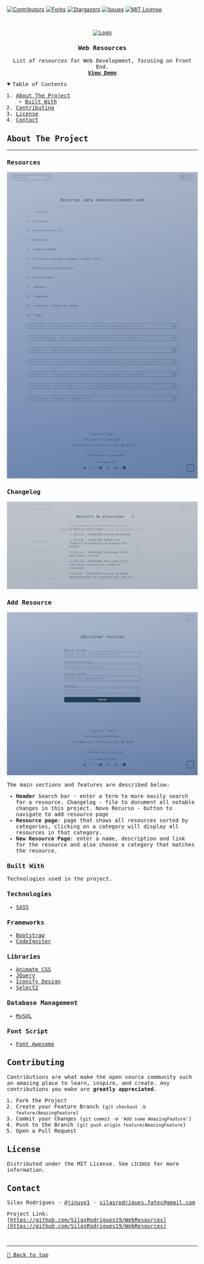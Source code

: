 [![Contributors][contributors-shield]][contributors-url]
[![Forks][forks-shield]][forks-url]
[![Stargazers][stars-shield]][stars-url]
[![Issues][issues-shield]][issues-url]
[![MIT License][license-shield]][license-url]

<!-- PROJECT LOGO -->
<br />
<samp>
<p align="center">
  <a href="http://webresources.epizy.com">
    <img src="./favicon.ico" alt="Logo">
  </a>

  <h3 align="center">Web Resources</h3>

  <p align="center">
    List of resources for Web Development, focusing on Front End.
    <br />
    <a href="http://webresources.epizy.com"><strong>View Demo</strong></a>
    <br />
  </p>
</p>

<!-- TABLE OF CONTENTS -->
<details open="open">
  <summary>Table of Contents</summary>
  <ol>
    <li>
      <a href="#about-the-project">About The Project</a>
      <ul>
        <li><a href="#built-with">Built With</a></li>
      </ul>
    </li>
    <li><a href="#contributing">Contributing</a></li>
    <li><a href="#license">License</a></li>
    <li><a href="#contact">Contact</a></li>
  </ol>
</details>

<!-- ABOUT THE PROJECT -->

## About The Project

<hr>

### Resources

[![Preview][product-screenshot]](http://webresources.epizy.com)

### Changelog

[![Preview][product-screenshot2]](http://webresources.epizy.com)

### Add Resource

[![Preview][product-screenshot3]](http://webresources.epizy.com)

The main sections and features are described below:

- **Header**
  Search bar - enter a term to more easily search for a resource.
  Changelog - file to document all notable changes in this project.
  Novo Recurso - button to navigate to add resource page
- **Resource page**: page that shows all resources sorted by categories, clicking on a category will display all resources in that category.
- **New Resource Page**: enter a name, description and link for the resource and also choose a category that matches the resource.

### Built With

Technologies used in the project.

### Technologies

- [SASS](https://sass-lang.com)

### Frameworks

- [Bootstrap](https://getbootstrap.com)
- [CodeIgniter](https://codeigniter.com)

### Libraries

- [Animate CSS](https://animate.style)
- [JQuery](https://jquery.com)
- [Iconify Design](https://iconify.design)
- [Select2](https://select2.org)

### Database Management

- [MySQL](https://www.mysql.com)

### Font Script

- [Font Awesome](https://fontawesome.com)

<!-- CONTRIBUTING -->

## Contributing

Contributions are what make the open source community such an amazing place to learn, inspire, and create. Any contributions you make are **greatly appreciated**.

1. Fork the Project
2. Create your Feature Branch (`git checkout -b feature/AmazingFeature`)
3. Commit your Changes (`git commit -m 'Add some AmazingFeature'`)
4. Push to the Branch (`git push origin feature/AmazingFeature`)
5. Open a Pull Request

<!-- LICENSE -->

## License

Distributed under the MIT License. See `LICENSE` for more information.

<!-- CONTACT -->

## Contact

Silas Rodrigues - [@jinuye1](https://twitter.com/jinuye1) - silasrodrigues.fatec@gmail.com

Project Link: [https://github.com/SilasRodrigues19/WebResources](https://github.com/SilasRodrigues19/WebResources) <br>

<!-- MARKDOWN LINKS & IMAGES -->
<!-- https://www.markdownguide.org/basic-syntax/#reference-style-links -->

[contributors-shield]: https://img.shields.io/github/contributors/SilasRodrigues19/WebResources.svg?style=for-the-badge
[contributors-url]: https://github.com/SilasRodrigues19/WebResources/graphs/contributors
[forks-shield]: https://img.shields.io/github/forks/SilasRodrigues19/WebResources.svg?style=for-the-badge
[forks-url]: https://github.com/SilasRodrigues19/WebResources/network/members
[stars-shield]: https://img.shields.io/github/stars/SilasRodrigues19/WebResources.svg?style=for-the-badge
[stars-url]: https://github.com/SilasRodrigues19/WebResources/stargazers
[issues-shield]: https://img.shields.io/github/issues/SilasRodrigues19/WebResources.svg?style=for-the-badge
[issues-url]: https://github.com/SilasRodrigues19/WebResources/issues
[license-shield]: https://img.shields.io/github/license/SilasRodrigues19/WebResources.svg?style=for-the-badge
[license-url]: https://github.com/SilasRodrigues19/WebResources/blob/master/LICENSE
[product-screenshot]: ./public/img/screenshots/preview.png
[product-screenshot2]: ./public/img/screenshots/preview2.png
[product-screenshot3]: ./public/img/screenshots/preview3.png
[license-url]: https://github.com/SilasRodrigues19/WebResources/blob/master/LICENSE

<br><hr>
[🔼 Back to top](#Web-Resources)
